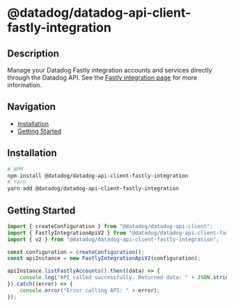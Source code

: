 # @datadog/datadog-api-client-fastly-integration

## Description

Manage your Datadog Fastly integration accounts and services directly through the Datadog API. See the [Fastly integration page](https://docs.datadoghq.com/integrations/fastly/) for more information.

## Navigation

- [Installation](#installation)
- [Getting Started](#getting-started)

## Installation

```sh
# NPM
npm install @datadog/datadog-api-client-fastly-integration
# Yarn
yarn add @datadog/datadog-api-client-fastly-integration
```

## Getting Started
```ts
import { createConfiguration } from "@datadog/datadog-api-client";
import { FastlyIntegrationApiV2 } from "@datadog/datadog-api-client-fastly-integration";
import { v2 } from "@datadog/datadog-api-client-fastly-integration";

const configuration = createConfiguration();
const apiInstance = new FastlyIntegrationApiV2(configuration);

apiInstance.listFastlyAccounts().then((data) => {
    console.log("API called successfully. Returned data: " + JSON.stringify(data));
}).catch((error) => {
    console.error("Error calling API: " + error);
});
```